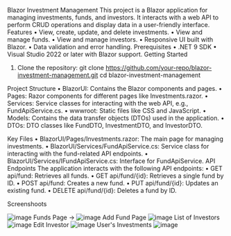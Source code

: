 Blazor Investment Management
This project is a Blazor application for managing investments, funds, and investors. It interacts with a web API to perform CRUD operations and display data in a user-friendly interface.
Features
•	View, create, update, and delete investments.
•	View and manage funds.
•	View and manage investors.
•	Responsive UI built with Blazor.
•	Data validation and error handling.
Prerequisites
•	.NET 9 SDK
•	Visual Studio 2022 or later with Blazor support.
Getting Started
1.	Clone the repository:
    git clone https://github.com/your-repo/blazor-investment-management.git
    cd blazor-investment-management

Project Structure
•	BlazorUI: Contains the Blazor components and pages.
•	Pages: Razor components for different pages like Investments.razor.
•	Services: Service classes for interacting with the web API, e.g., FundApiService.cs.
•	wwwroot: Static files like CSS and JavaScript.
•	Models: Contains the data transfer objects (DTOs) used in the application.
•	DTOs: DTO classes like FundDTO, InvestmentDTO, and InvestorDTO.

Key Files
•	BlazorUI/Pages/Investments.razor: The main page for managing investments.
•	BlazorUI/Services/FundApiService.cs: Service class for interacting with the fund-related API endpoints.
•	BlazorUI/Services/IFundApiService.cs: Interface for FundApiService.
API Endpoints
The application interacts with the following API endpoints:
•	GET api/fund: Retrieves all funds.
•	GET api/fund/{id}: Retrieves a single fund by ID.
•	POST api/fund: Creates a new fund.
•	PUT api/fund/{id}: Updates an existing fund.
•	DELETE api/fund/{id}: Deletes a fund by ID.

Screenshoots

![image](https://github.com/user-attachments/assets/e87e8aa9-6a89-4d71-8c06-57271b962f80)
Funds Page ->
![image](https://github.com/user-attachments/assets/ab611800-d27a-4c22-ae05-1b17b33635fc)
Add Fund Page
![image](https://github.com/user-attachments/assets/121ea0ee-786d-47e5-8078-b35cac28c214)
List of Investors
![image](https://github.com/user-attachments/assets/7f0863d3-c589-4ad2-a714-177ba609e99e)
Edit Investor
![image](https://github.com/user-attachments/assets/74569a4f-b835-4072-929c-8f4b555d05de)
User's Investments 
![image](https://github.com/user-attachments/assets/c2ac312e-d1a4-464c-b044-2fa055249330)




